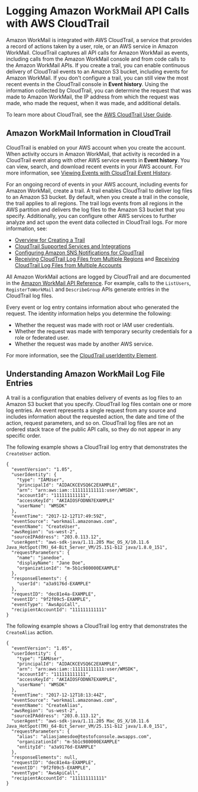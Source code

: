 # Logging Amazon WorkMail API Calls with AWS CloudTrail<a name="logging-using-cloudtrail"></a>

Amazon WorkMail is integrated with AWS CloudTrail, a service that provides a record of actions taken by a user, role, or an AWS service in Amazon WorkMail\. CloudTrail captures all API calls for Amazon WorkMail as events, including calls from the Amazon WorkMail console and from code calls to the Amazon WorkMail APIs\. If you create a trail, you can enable continuous delivery of CloudTrail events to an Amazon S3 bucket, including events for Amazon WorkMail\. If you don't configure a trail, you can still view the most recent events in the CloudTrail console in **Event history**\. Using the information collected by CloudTrail, you can determine the request that was made to Amazon WorkMail, the IP address from which the request was made, who made the request, when it was made, and additional details\. 

To learn more about CloudTrail, see the [AWS CloudTrail User Guide](http://docs.aws.amazon.com/awscloudtrail/latest/userguide/)\.

## Amazon WorkMail Information in CloudTrail<a name="service-name-info-in-cloudtrail"></a>

CloudTrail is enabled on your AWS account when you create the account\. When activity occurs in Amazon WorkMail, that activity is recorded in a CloudTrail event along with other AWS service events in **Event history**\. You can view, search, and download recent events in your AWS account\. For more information, see [Viewing Events with CloudTrail Event History](http://docs.aws.amazon.com/awscloudtrail/latest/userguide/view-cloudtrail-events.html)\. 

For an ongoing record of events in your AWS account, including events for Amazon WorkMail, create a trail\. A trail enables CloudTrail to deliver log files to an Amazon S3 bucket\. By default, when you create a trail in the console, the trail applies to all regions\. The trail logs events from all regions in the AWS partition and delivers the log files to the Amazon S3 bucket that you specify\. Additionally, you can configure other AWS services to further analyze and act upon the event data collected in CloudTrail logs\. For more information, see: 
+ [Overview for Creating a Trail](http://docs.aws.amazon.com/awscloudtrail/latest/userguide/cloudtrail-create-and-update-a-trail.html)
+ [CloudTrail Supported Services and Integrations](http://docs.aws.amazon.com/awscloudtrail/latest/userguide/cloudtrail-aws-service-specific-topics.html#cloudtrail-aws-service-specific-topics-integrations)
+ [Configuring Amazon SNS Notifications for CloudTrail](http://docs.aws.amazon.com/awscloudtrail/latest/userguide/getting_notifications_top_level.html)
+ [Receiving CloudTrail Log Files from Multiple Regions](http://docs.aws.amazon.com/awscloudtrail/latest/userguide/receive-cloudtrail-log-files-from-multiple-regions.html) and [Receiving CloudTrail Log Files from Multiple Accounts](http://docs.aws.amazon.com/awscloudtrail/latest/userguide/cloudtrail-receive-logs-from-multiple-accounts.html)

All Amazon WorkMail actions are logged by CloudTrail and are documented in the [Amazon WorkMail API Reference](http://docs.aws.amazon.com/workmail/latest/APIReference/Welcome.html)\. For example, calls to the `ListUsers`, `RegisterToWorkMail` and `DescribeGroup` APIs generate entries in the CloudTrail log files\. 

Every event or log entry contains information about who generated the request\. The identity information helps you determine the following: 
+ Whether the request was made with root or IAM user credentials\.
+ Whether the request was made with temporary security credentials for a role or federated user\.
+ Whether the request was made by another AWS service\.

For more information, see the [CloudTrail userIdentity Element](http://docs.aws.amazon.com/awscloudtrail/latest/userguide/cloudtrail-event-reference-user-identity.html)\.

## Understanding Amazon WorkMail Log File Entries<a name="understanding-service-name-entries"></a>

A trail is a configuration that enables delivery of events as log files to an Amazon S3 bucket that you specify\. CloudTrail log files contain one or more log entries\. An event represents a single request from any source and includes information about the requested action, the date and time of the action, request parameters, and so on\. CloudTrail log files are not an ordered stack trace of the public API calls, so they do not appear in any specific order\. 

The following example shows a CloudTrail log entry that demonstrates the `CreateUser` action\.

```
{
  "eventVersion": "1.05",
  "userIdentity": {
    "type": "IAMUser",
    "principalId": "AIDACKCEVSQ6C2EXAMPLE",
    "arn": "arn:aws:iam::111111111111:user/WMSDK",
    "accountId": "111111111111",
    "accessKeyId": "AKIAIOSFODNN7EXAMPLE"
    "userName": "WMSDK"
  },
  "eventTime": "2017-12-12T17:49:59Z",
  "eventSource": "workmail.amazonaws.com",
  "eventName": "CreateUser",
  "awsRegion": "us-west-2",
  "sourceIPAddress": "203.0.113.12",
  "userAgent": "aws-sdk-java/1.11.205 Mac_OS_X/10.11.6 Java_HotSpot(TM)_64-Bit_Server_VM/25.151-b12 java/1.8.0_151",
  "requestParameters": {
    "name": "janedoe",
    "displayName": "Jane Doe",
    "organizationId": "m-5b1c980000EXAMPLE"
  },
  "responseElements": {
    "userId": "a3a9176d-EXAMPLE"
  },
  "requestID": "dec81e4a-EXAMPLE",
  "eventID": "9f2f09c5-EXAMPLE",
  "eventType": "AwsApiCall",
  "recipientAccountId": "111111111111"
}
```

The following example shows a CloudTrail log entry that demonstrates the `CreateAlias` action\.

```
{
  "eventVersion": "1.05",
  "userIdentity": {
    "type": "IAMUser",
    "principalId": "AIDACKCEVSQ6C2EXAMPLE",
    "arn": "arn:aws:iam::111111111111:user/WMSDK",
    "accountId": "111111111111",
    "accessKeyId": "AKIAIOSFODNN7EXAMPLE",
    "userName": "WMSDK"
  },
  "eventTime": "2017-12-12T18:13:44Z",
  "eventSource": "workmail.amazonaws.com",
  "eventName": "CreateAlias",
  "awsRegion": "us-west-2",
  "sourceIPAddress": "203.0.113.12",
  "userAgent": "aws-sdk-java/1.11.205 Mac_OS_X/10.11.6 Java_HotSpot(TM)_64-Bit_Server_VM/25.151-b12 java/1.8.0_151",
  "requestParameters": {
    "alias": "aliasjamesdoe@testofconsole.awsapps.com",
    "organizationId": "m-5b1c980000EXAMPLE"
    "entityId": "a3a9176d-EXAMPLE"
  },
  "responseElements": null,
  "requestID": "dec81e4a-EXAMPLE",
  "eventID": "9f2f09c5-EXAMPLE",
  "eventType": "AwsApiCall",
  "recipientAccountId": "111111111111"
}
```